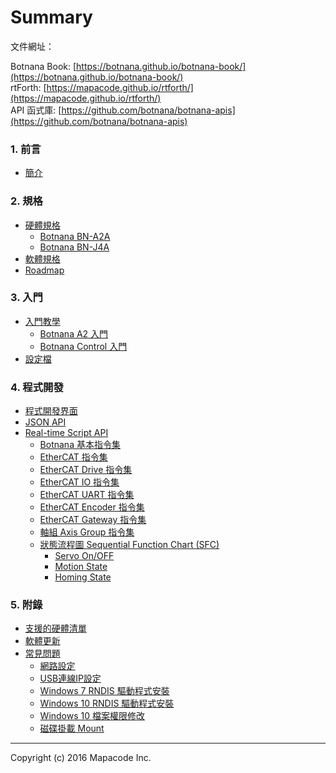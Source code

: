 # Summary

文件網址：

Botnana Book: [https://botnana.github.io/botnana-book/](https://botnana.github.io/botnana-book/)<br>
rtForth: [https://mapacode.github.io/rtforth/](https://mapacode.github.io/rtforth/)<br>
API 函式庫: [https://github.com/botnana/botnana-apis](https://github.com/botnana/botnana-apis)<br>

### 1. 前言
* [簡介](./README.md)

### 2. 規格
* [硬體規格](./hardware.md)
  * [Botnana BN-A2A](./botnana-a2.md)
  * [Botnana BN-J4A](./botnana-bn-j4a.md)
* [軟體規格](./software.md)
* [Roadmap](./roadmap.md)

### 3. 入門
* [入門教學](./tutorial.md)
  * [Botnana A2 入門](./botnana-a2-tutorial.md)
  * [Botnana Control 入門](./botnana-control-tutorial.md)
* [設定檔](./configuration-file.md)

### 4. 程式開發
* [程式開發界面](programming.md)
* [JSON API](./json-api.md)
* [Real-time Script API](./real-time-script-api.md)
  * [Botnana 基本指令集](./host-primitives.md)
  * [EtherCAT 指令集](./ethercat-primitives.md)
  * [EtherCAT Drive 指令集](./ethercat-drive-primitives.md)
  * [EtherCAT IO 指令集](./ethercat-io-primitives.md)
  * [EtherCAT UART 指令集](./ethercat-uart-primitives.md)
  * [EtherCAT Encoder 指令集](./ethercat-encoder-primitives.md)
  * [EtherCAT Gateway 指令集](./ethercat-gateway-primitives.md)
  * [軸組 Axis Group 指令集](./axis-group.md)
  * [狀態流程圖 Sequential Function Chart (SFC)](./sfc.md)
    * [Servo On/OFF](./sfc-example/servo-on-off.md)
    * [Motion State](./sfc-example/motion-state.md)
    * [Homing State](./sfc-example/axes-homing.md)

### 5. 附錄
* [支援的硬體清單](./known-working-hardware.md)
* [軟體更新](./update-software.md)
* [常見問題](./faq.md)
  * [網路設定](./faq/network.md)
  * [USB連線IP設定](./faq/gadget.md)
  * [Windows 7 RNDIS 驅動程式安裝](./faq/windows7_rndis.md)
  * [Windows 10 RNDIS 驅動程式安裝](./faq/windows10_rndis.md)
  * [Windows 10 檔案權限修改](./faq/win10_permission.md)
  * [磁碟掛載 Mount](./faq/mount.md)

-------------------------

Copyright (c) 2016 Mapacode Inc.
